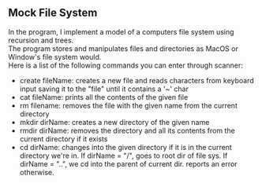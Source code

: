Mock File System
---
In the program, I implement a model of a computers file system using recursion and trees.   
The program stores and manipulates files and directories as MacOS or Window's file system would.  
Here is a list of the following commands you can enter through scanner:  
- create fileName: creates a new file and reads characters from keyboard input saving it to the "file" until it contains a '~' char
- cat fileName: prints all the contents of the given file
- rm filename: removes the file with the given name from the current directory
- mkdir dirName: creates a new directory of the given name
- rmdir dirName: removes the directory and all its contents from the current directory if it exists
- cd dirName: changes into the given directory if it is in the current directory we're in. If dirName = "/", goes to root dir of file sys.  If dirName = "..", we cd into the parent of current dir.  reports an error otherwise.
